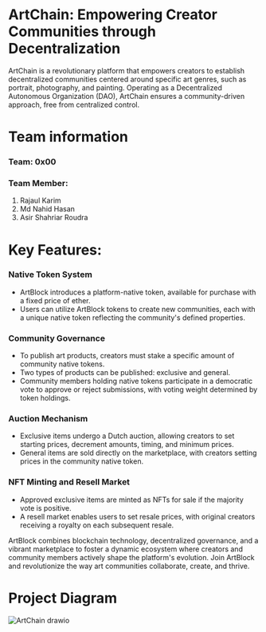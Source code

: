 # ArtChain: Empowering Creator Communities through Decentralization

ArtChain is a revolutionary platform that empowers creators to establish decentralized communities centered around specific art genres, such as portrait, photography, and painting. Operating as a Decentralized Autonomous Organization (DAO), ArtChain ensures a community-driven approach, free from centralized control.


# Team information
### Team: **0x00** 
### Team Member:
1. Rajaul Karim
2. Md Nahid Hasan
3. Asir Shahriar Roudra

# Key Features:

### Native Token System
- ArtBlock introduces a platform-native token, available for purchase with a fixed price of ether.
- Users can utilize ArtBlock tokens to create new communities, each with a unique native token reflecting the community's defined properties.

### Community Governance
- To publish art products, creators must stake a specific amount of community native tokens.
- Two types of products can be published: exclusive and general.
- Community members holding native tokens participate in a democratic vote to approve or reject submissions, with voting weight determined by token holdings.

### Auction Mechanism
- Exclusive items undergo a Dutch auction, allowing creators to set starting prices, decrement amounts, timing, and minimum prices.
- General items are sold directly on the marketplace, with creators setting prices in the community native token.

### NFT Minting and Resell Market
- Approved exclusive items are minted as NFTs for sale if the majority vote is positive.
- A resell market enables users to set resale prices, with original creators receiving a royalty on each subsequent resale.

ArtBlock combines blockchain technology, decentralized governance, and a vibrant marketplace to foster a dynamic ecosystem where creators and community members actively shape the platform's evolution. Join ArtBlock and revolutionize the way art communities collaborate, create, and thrive.

# Project Diagram

![ArtChain drawio](https://github.com/nahid515023/demo/assets/60315276/53c79dcb-11a6-4fb0-816d-256e307f3706)
